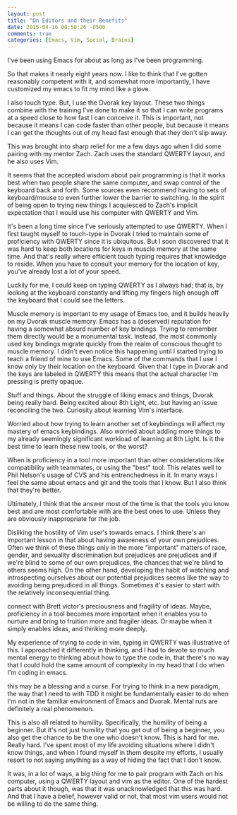 ```yaml
---
layout: post
title: "On Editors and their Benefits"
date: 2015-04-16 00:58:26 -0500
comments: true
categories: [Emacs, Vim, Social, Brains]
---
```


I've been using Emacs for about as long as I've been programming.

So that makes it nearly eight years now. I like to think that I've
gotten reasonably competent with it, and somewhat more importantly, I
have customized my emacs to fit my mind like a glove.

I also touch type. But, I use the Dvorak key layout. These two things
combine with the training I've done to make it so that I can write
programs at a speed close to how fast I can conceive it. This is
important, not because it means I can code faster than other people,
but because it means I can get the thoughts out of my head fast enough
that they don't slip away.

This was brought into sharp relief for me a few days ago when I did
some pairing with my mentor Zach. Zach uses the standard QWERTY
layout, and he also uses Vim.

<!--more-->

It seems that the accepted wisdom about pair programming is that it
works best when two people share the same computer, and swap control
of the keyboard back and forth. Some sources even recommend having to
sets of keyboard/mouse to even further lower the barrier to
switching. In the spirit of being open to trying new things I
acquiesced to Zach's implicit expectation that I would use his
computer with QWERTY and Vim.

It's been a long time since I've seriously attempted to use
QWERTY. When I first taught myself to touch-type in Dvorak I tried to
maintain some of proficiency with QWERTY since it is ubiquitous. But I
soon discovered that it was hard to keep both locations for keys in
muscle memory at the same time. And that's really where efficient
touch typing requires that knowledge to reside. When you have to
consult your memory for the location of key, you've already lost a lot
of your speed.

Luckily for me, I could keep on typing QWERTY as I always had; that
is, by looking at the keyboard constantly and lifting my fingers high
enough off the keyboard that I could see the letters.

Muscle memory is important to my usage of Emacs too, and it builds
heavily on my Dvorak muscle memory. Emacs has a (deserved) reputation
for having a somewhat absurd number of key bindings. Trying to
remember them directly would be a monumental task. Instead, the most
commonly used key bindings migrate quickly from the realm of conscious
thought to muscle memory. I didn't even notice this happening until I
started trying to teach a friend of mine to use Emacs. Some of the
commands that I use I know only by their location on the
keyboard. Given that I type in Dvorak and the keys are labeled in
QWERTY this means that the actual character I'm pressing is pretty
opaque.





Stuff and things. About the struggle of liking emacs and things,
Dvorak being really hard.  Being excited about 8th Light,
etc. but having an issue reconciling the two. Curiosity about
learning Vim's interface.

Worried about how trying to learn another set of keybindings will
affect my mastery of emacs keybindings. Also worried about adding
more things to my already seemingly significant workload of
learning at 8th Light. Is it the best time to learn these new
tools, or the worst?

When is proficiency in a tool more important than other
considerations like compatibility with teammates, or using the
"best" tool.  This relates well to Phil Nelson's usage of CVS and
his entrenchedness in it. In many ways I feel the same about
emacs and git and the tools that I know. But I also think that
they're better.

Ultimately, I think that the answer most of the time is that the
tools you know best and are most comfortable with are the best
ones to use. Unless they are obviously inappropriate for the job.

Disliking the hostility of Vim user's towards emacs. I think
there's an important lesson in that about having awareness of
your own prejudices. Often we think of these things only in the
more "important" matters of race, gender, and sexuality
discrimination but prejudices are prejudices and if we're blind
to some of our own prejudices, the chances that we're blind to
others seems high. On the other hand, developing the habit of
watching and introspecting ourselves about our potential
prejudices seems like the way to avoiding being prejudiced in all
things. Sometimes it's easier to start with the relatively
inconsequential thing.

connect with Brett victor's preciousness and fragility of ideas.
Maybe, proficiency in a tool becomes more important when it
enables you to nurture and bring to fruition more and fragiler
ideas.  Or maybe when it simply enables ideas, and thinking more
deeply.

My experience of trying to code in vim, typing in QWERTY was
illustrative of this. I approached it differently in thinking,
and I had to devote so much mental energy to thinking about how
to type the code in, that there's no way that I could hold the
same amount of complexity in my head that I do when I'm coding in
emacs.

this may be a blessing and a curse. For trying to think in a new
paradigm, the way that I need to with TDD it might be
fundamentally easier to do when I'm not in the familiar
environment of Emacs and Dvorak. Mental ruts are definitely a
real phenomenon.


This is also all related to humility. Specifically, the humility of
being a beginner. But it's not just humility that you get out of being
a beginner, you also get the chance to be the one who doesn't
know. This is hard for me. Really hard. I've spent most of my life
avoiding situations where I didn't know things, and when I found
myself in them despite my efforts, I usually resort to not saying
anything as a way of hiding the fact that I don't know.

It was, in a lot of ways, a big thing for me to pair program with Zach
on his computer, using a QWERTY layout and vim as the editor. One of
the hardest parts about it though, was that it was unacknowledged that
this was hard. And that I have a belief, however valid or not, that
most vim users would not be willing to do the same thing.
